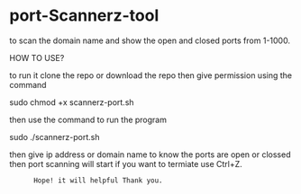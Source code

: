 # port-Scannerz-tool
to scan the domain name and show the open and closed ports from 1-1000.

HOW TO USE?


to run it clone the repo or download the repo
then give permission using the command 



   sudo chmod +x scannerz-port.sh



then use the command to run the program



sudo ./scannerz-port.sh  



then give ip address  or domain name to know the ports are open or clossed
then port scanning will start 
if you want to termiate use Ctrl+Z.


          Hope! it will helpful Thank you.
